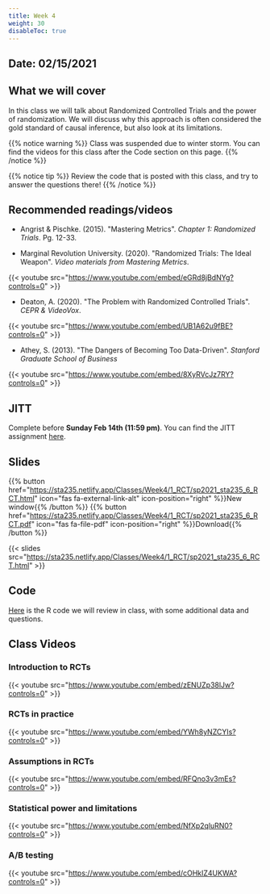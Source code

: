 ```yaml
---
title: Week 4
weight: 30
disableToc: true
---
```


## Date: 02/15/2021

## What we will cover

In this class we will talk about Randomized Controlled Trials and the power of randomization. We will discuss why this approach is often considered the gold standard of causal inference, but also look at its limitations.

{{% notice warning %}}
Class was suspended due to winter storm. You can find the videos for this class after the Code section on this page.
{{% /notice %}}

{{% notice tip %}}
Review the code that is posted with this class, and try to answer the questions there!
{{% /notice %}}

## Recommended readings/videos

- Angrist & Pischke. (2015). "Mastering Metrics". *Chapter 1: Randomized Trials*. Pg. 12-33. 

- Marginal Revolution University. (2020). "Randomized Trials: The Ideal Weapon". *Video materials from Mastering Metrics*.

{{< youtube src="https://www.youtube.com/embed/eGRd8jBdNYg?controls=0" >}}

- Deaton, A. (2020). "The Problem with Randomized Controlled Trials". *CEPR & VideoVox*.

{{< youtube src="https://www.youtube.com/embed/UB1A62u9fBE?controls=0" >}}

- Athey, S. (2013). "The Dangers of Becoming Too Data-Driven". *Stanford Graduate School of Business*

{{< youtube src="https://www.youtube.com/embed/8XyRVcJz7RY?controls=0" >}}

## JITT

Complete before **Sunday Feb 14th (11:59 pm)**. You can find the JITT assignment [here](https://forms.gle/1SgszNv9Ny3HLFQq6).

## Slides

{{% button href="https://sta235.netlify.app/Classes/Week4/1_RCT/sp2021_sta235_6_RCT.html" icon="fas fa-external-link-alt" icon-position="right" %}}New window{{% /button %}} {{% button href="https://sta235.netlify.app/Classes/Week4/1_RCT/sp2021_sta235_6_RCT.pdf" icon="fas fa-file-pdf" icon-position="right" %}}Download{{% /button %}} 

{{< slides src="https://sta235.netlify.app/Classes/Week4/1_RCT/sp2021_sta235_6_RCT.html" >}}

## Code

[Here](https://github.com/maibennett/sta235/blob/main/exampleSite/content/Classes/Week4/code/sp2021_sta235_6_RCT.R) is the R code we will review in class, with some additional data and questions.


## Class Videos

### Introduction to RCTs

{{< youtube src="https://www.youtube.com/embed/zENUZp38lJw?controls=0" >}}

### RCTs in practice

{{< youtube src="https://www.youtube.com/embed/YWh8yNZCYIs?controls=0" >}}

### Assumptions in RCTs

{{< youtube src="https://www.youtube.com/embed/RFQno3v3mEs?controls=0" >}}

### Statistical power and limitations

{{< youtube src="https://www.youtube.com/embed/NfXp2qluRN0?controls=0" >}}

### A/B testing

{{< youtube src="https://www.youtube.com/embed/cOHkIZ4UKWA?controls=0" >}}